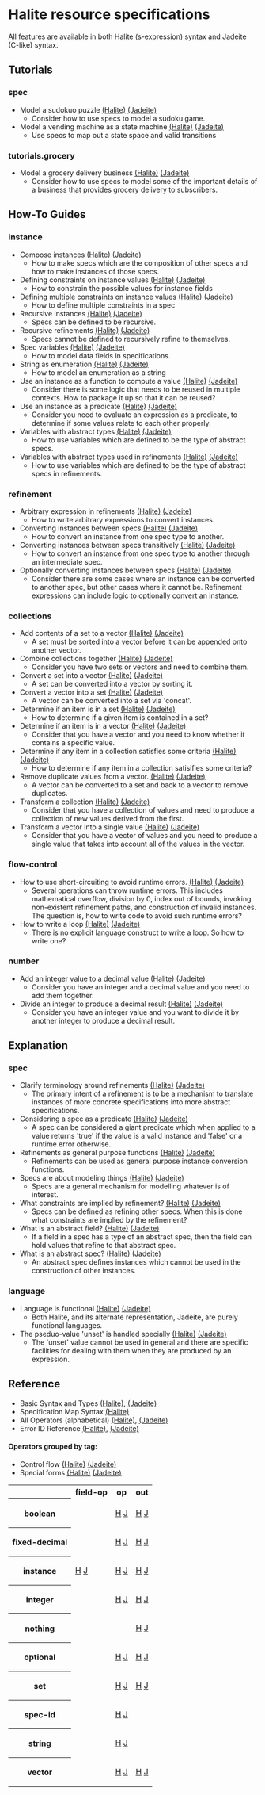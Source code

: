 <!---
  This markdown file was generated. Do not edit.
  -->

# Halite resource specifications

All features are available in both Halite (s-expression) syntax and Jadeite (C-like) syntax.

## Tutorials

### spec

* Model a sudokuo puzzle [(Halite)](halite/tutorial/halite_sudoku.md) [(Jadeite)](jadeite/tutorial/halite_sudoku-j.md)
  * Consider how to use specs to model a sudoku game.
* Model a vending machine as a state machine [(Halite)](halite/tutorial/halite_Vending.md) [(Jadeite)](jadeite/tutorial/halite_Vending-j.md)
  * Use specs to map out a state space and valid transitions

### tutorials.grocery

* Model a grocery delivery business [(Halite)](halite/tutorial/halite_grocery.md) [(Jadeite)](jadeite/tutorial/halite_grocery-j.md)
  * Consider how to use specs to model some of the important details of a business that provides grocery delivery to subscribers.

## How-To Guides

### instance

* Compose instances [(Halite)](halite/how-to/halite_compose-instances.md) [(Jadeite)](jadeite/how-to/halite_compose-instances-j.md)
  * How to make specs which are the composition of other specs and how to make instances of those specs.
* Defining constraints on instance values [(Halite)](halite/how-to/halite_constrain-instances.md) [(Jadeite)](jadeite/how-to/halite_constrain-instances-j.md)
  * How to constrain the possible values for instance fields
* Defining multiple constraints on instance values [(Halite)](halite/how-to/halite_multi-constrain-instances.md) [(Jadeite)](jadeite/how-to/halite_multi-constrain-instances-j.md)
  * How to define multiple constraints in a spec
* Recursive instances [(Halite)](halite/how-to/halite_recurse.md) [(Jadeite)](jadeite/how-to/halite_recurse-j.md)
  * Specs can be defined to be recursive.
* Recursive refinements [(Halite)](halite/how-to/halite_recursive-refinement.md) [(Jadeite)](jadeite/how-to/halite_recursive-refinement-j.md)
  * Specs cannot be defined to recursively refine to themselves.
* Spec variables [(Halite)](halite/how-to/halite_spec-variables.md) [(Jadeite)](jadeite/how-to/halite_spec-variables-j.md)
  * How to model data fields in specifications.
* String as enumeration [(Halite)](halite/how-to/halite_string-enum.md) [(Jadeite)](jadeite/how-to/halite_string-enum-j.md)
  * How to model an enumeration as a string
* Use an instance as a function to compute a value [(Halite)](halite/how-to/halite_functions.md) [(Jadeite)](jadeite/how-to/halite_functions-j.md)
  * Consider there is some logic that needs to be reused in multiple contexts. How to package it up so that it can be reused?
* Use an instance as a predicate [(Halite)](halite/how-to/halite_predicate.md) [(Jadeite)](jadeite/how-to/halite_predicate-j.md)
  * Consider you need to evaluate an expression as a predicate, to determine if some values relate to each other properly.
* Variables with abstract types [(Halite)](halite/how-to/halite_abstract-variables.md) [(Jadeite)](jadeite/how-to/halite_abstract-variables-j.md)
  * How to use variables which are defined to be the type of abstract specs.
* Variables with abstract types used in refinements [(Halite)](halite/how-to/halite_abstract-variables-refinements.md) [(Jadeite)](jadeite/how-to/halite_abstract-variables-refinements-j.md)
  * How to use variables which are defined to be the type of abstract specs in refinements.

### refinement

* Arbitrary expression in refinements [(Halite)](halite/how-to/halite_arbitrary-expression-refinements.md) [(Jadeite)](jadeite/how-to/halite_arbitrary-expression-refinements-j.md)
  * How to write arbitrary expressions to convert instances.
* Converting instances between specs [(Halite)](halite/how-to/halite_convert-instances.md) [(Jadeite)](jadeite/how-to/halite_convert-instances-j.md)
  * How to convert an instance from one spec type to another.
* Converting instances between specs transitively [(Halite)](halite/how-to/halite_convert-instances-transitively.md) [(Jadeite)](jadeite/how-to/halite_convert-instances-transitively-j.md)
  * How to convert an instance from one spec type to another through an intermediate spec.
* Optionally converting instances between specs [(Halite)](halite/how-to/halite_optionally-convert-instances.md) [(Jadeite)](jadeite/how-to/halite_optionally-convert-instances-j.md)
  * Consider there are some cases where an instance can be converted to another spec, but other cases where it cannot be. Refinement expressions can include logic to optionally convert an instance.

### collections

* Add contents of a set to a vector [(Halite)](halite/how-to/halite_combine-set-to-vector.md) [(Jadeite)](jadeite/how-to/halite_combine-set-to-vector-j.md)
  * A set must be sorted into a vector before it can be appended onto another vector.
* Combine collections together [(Halite)](halite/how-to/halite_combine.md) [(Jadeite)](jadeite/how-to/halite_combine-j.md)
  * Consider you have two sets or vectors and need to combine them.
* Convert a set into a vector [(Halite)](halite/how-to/halite_convert-set-to-vector.md) [(Jadeite)](jadeite/how-to/halite_convert-set-to-vector-j.md)
  * A set can be converted into a vector by sorting it.
* Convert a vector into a set [(Halite)](halite/how-to/halite_convert-vector-to-set.md) [(Jadeite)](jadeite/how-to/halite_convert-vector-to-set-j.md)
  * A vector can be converted into a set via 'concat'.
* Determine if an item is in a set [(Halite)](halite/how-to/halite_set-containment.md) [(Jadeite)](jadeite/how-to/halite_set-containment-j.md)
  * How to determine if a given item is contained in a set?
* Determine if an item is in a vector [(Halite)](halite/how-to/halite_vector-containment.md) [(Jadeite)](jadeite/how-to/halite_vector-containment-j.md)
  * Consider that you have a vector and you need to know whether it contains a specific value.
* Determine if any item in a collection satisfies some criteria [(Halite)](halite/how-to/halite_any.md) [(Jadeite)](jadeite/how-to/halite_any-j.md)
  * How to determine if any item in a collection satisifies some criteria?
* Remove duplicate values from a vector. [(Halite)](halite/how-to/halite_remove-duplicates-from-vector.md) [(Jadeite)](jadeite/how-to/halite_remove-duplicates-from-vector-j.md)
  * A vector can be converted to a set and back to a vector to remove duplicates.
* Transform a collection [(Halite)](halite/how-to/halite_transform.md) [(Jadeite)](jadeite/how-to/halite_transform-j.md)
  * Consider that you have a collection of values and need to produce a collection of new values derived from the first.
* Transform a vector into a single value [(Halite)](halite/how-to/halite_reduce.md) [(Jadeite)](jadeite/how-to/halite_reduce-j.md)
  * Consider that you have a vector of values and you need to produce a single value that takes into account all of the values in the vector.

### flow-control

* How to use short-circuiting to avoid runtime errors. [(Halite)](halite/how-to/halite_short-circuiting.md) [(Jadeite)](jadeite/how-to/halite_short-circuiting-j.md)
  * Several operations can throw runtime errors. This includes mathematical overflow, division by 0, index out of bounds, invoking non-existent refinement paths, and construction of invalid instances. The question is, how to write code to avoid such runtime errors?
* How to write a loop [(Halite)](halite/how-to/halite_loop.md) [(Jadeite)](jadeite/how-to/halite_loop-j.md)
  * There is no explicit language construct to write a loop. So how to write one?

### number

* Add an integer value to a decimal value [(Halite)](halite/how-to/halite_add-integer-to-decimal.md) [(Jadeite)](jadeite/how-to/halite_add-integer-to-decimal-j.md)
  * Consider you have an integer and a decimal value and you need to add them together.
* Divide an integer to produce a decimal result [(Halite)](halite/how-to/halite_perform-non-integer-division.md) [(Jadeite)](jadeite/how-to/halite_perform-non-integer-division-j.md)
  * Consider you have an integer value and you want to divide it by another integer to produce a decimal result.

## Explanation

### spec

* Clarify terminology around refinements [(Halite)](halite/explanation/halite_refinement-terminology.md) [(Jadeite)](jadeite/explanation/halite_refinement-terminology-j.md)
  * The primary intent of a refinement is to be a mechanism to translate instances of more concrete specifications into more abstract specifications.
* Considering a spec as a predicate [(Halite)](halite/explanation/halite_specs-as-predicates.md) [(Jadeite)](jadeite/explanation/halite_specs-as-predicates-j.md)
  * A spec can be considered a giant predicate which when applied to a value returns 'true' if the value is a valid instance and 'false' or a runtime error otherwise.
* Refinements as general purpose functions [(Halite)](halite/explanation/halite_refinements-as-functions.md) [(Jadeite)](jadeite/explanation/halite_refinements-as-functions-j.md)
  * Refinements can be used as general purpose instance conversion functions.
* Specs are about modeling things [(Halite)](halite/explanation/halite_big-picture.md) [(Jadeite)](jadeite/explanation/halite_big-picture-j.md)
  * Specs are a general mechanism for modelling whatever is of interest.
* What constraints are implied by refinement? [(Halite)](halite/explanation/halite_refinement-implications.md) [(Jadeite)](jadeite/explanation/halite_refinement-implications-j.md)
  * Specs can be defined as refining other specs. When this is done what constraints are implied by the refinement?
* What is an abstract field? [(Halite)](halite/explanation/halite_abstract-field.md) [(Jadeite)](jadeite/explanation/halite_abstract-field-j.md)
  * If a field in a spec has a type of an abstract spec, then the field can hold values that refine to that abstract spec.
* What is an abstract spec? [(Halite)](halite/explanation/halite_abstract-spec.md) [(Jadeite)](jadeite/explanation/halite_abstract-spec-j.md)
  * An abstract spec defines instances which cannot be used in the construction of other instances.

### language

* Language is functional [(Halite)](halite/explanation/halite_functional.md) [(Jadeite)](jadeite/explanation/halite_functional-j.md)
  * Both Halite, and its alternate representation, Jadeite, are purely functional languages.
* The pseduo-value 'unset' is handled specially [(Halite)](halite/explanation/halite_unset.md) [(Jadeite)](jadeite/explanation/halite_unset-j.md)
  * The 'unset' value cannot be used in general and there are specific facilities for dealing with them when they are produced by an expression.

## Reference
* Basic Syntax and Types [(Halite)](halite/halite_basic-syntax-reference.md), [(Jadeite)](jadeite/halite_basic-syntax-reference-j.md)
* Specification Map Syntax [(Halite)](halite_spec-syntax-reference.md)
* All Operators (alphabetical) [(Halite)](halite/halite_full-reference.md), [(Jadeite)](jadeite/halite_full-reference-j.md)
* Error ID Reference [(Halite)](halite/halite_err-id-reference.md), [(Jadeite)](jadeite/halite_err-id-reference-j.md)

#### Operators grouped by tag:

* Control flow [(Halite)](halite/halite_control-flow-reference.md) [(Jadeite)](jadeite/halite_control-flow-reference-j.md)
* Special forms [(Halite)](halite/halite_special-form-reference.md) [(Jadeite)](jadeite/halite_special-form-reference-j.md)
<table><tr><th></th><th>field-op</th>
<th>op</th>
<th>out</th>
</tr><tr><th>boolean</th><td>

</td><td>

 <a href="halite/halite_boolean-op-reference.md">H</a> <a href="jadeite/halite_boolean-op-reference-j.md">J</a>
</td><td>

 <a href="halite/halite_boolean-out-reference.md">H</a> <a href="jadeite/halite_boolean-out-reference-j.md">J</a>
</td></tr><tr><th>fixed-decimal</th><td>

</td><td>

 <a href="halite/halite_fixed-decimal-op-reference.md">H</a> <a href="jadeite/halite_fixed-decimal-op-reference-j.md">J</a>
</td><td>

 <a href="halite/halite_fixed-decimal-out-reference.md">H</a> <a href="jadeite/halite_fixed-decimal-out-reference-j.md">J</a>
</td></tr><tr><th>instance</th><td>

 <a href="halite/halite_instance-field-op-reference.md">H</a> <a href="jadeite/halite_instance-field-op-reference-j.md">J</a>
</td><td>

 <a href="halite/halite_instance-op-reference.md">H</a> <a href="jadeite/halite_instance-op-reference-j.md">J</a>
</td><td>

 <a href="halite/halite_instance-out-reference.md">H</a> <a href="jadeite/halite_instance-out-reference-j.md">J</a>
</td></tr><tr><th>integer</th><td>

</td><td>

 <a href="halite/halite_integer-op-reference.md">H</a> <a href="jadeite/halite_integer-op-reference-j.md">J</a>
</td><td>

 <a href="halite/halite_integer-out-reference.md">H</a> <a href="jadeite/halite_integer-out-reference-j.md">J</a>
</td></tr><tr><th>nothing</th><td>

</td><td>

</td><td>

 <a href="halite/halite_nothing-out-reference.md">H</a> <a href="jadeite/halite_nothing-out-reference-j.md">J</a>
</td></tr><tr><th>optional</th><td>

</td><td>

 <a href="halite/halite_optional-op-reference.md">H</a> <a href="jadeite/halite_optional-op-reference-j.md">J</a>
</td><td>

 <a href="halite/halite_optional-out-reference.md">H</a> <a href="jadeite/halite_optional-out-reference-j.md">J</a>
</td></tr><tr><th>set</th><td>

</td><td>

 <a href="halite/halite_set-op-reference.md">H</a> <a href="jadeite/halite_set-op-reference-j.md">J</a>
</td><td>

 <a href="halite/halite_set-out-reference.md">H</a> <a href="jadeite/halite_set-out-reference-j.md">J</a>
</td></tr><tr><th>spec-id</th><td>

</td><td>

 <a href="halite/halite_spec-id-op-reference.md">H</a> <a href="jadeite/halite_spec-id-op-reference-j.md">J</a>
</td><td>

</td></tr><tr><th>string</th><td>

</td><td>

 <a href="halite/halite_string-op-reference.md">H</a> <a href="jadeite/halite_string-op-reference-j.md">J</a>
</td><td>

</td></tr><tr><th>vector</th><td>

</td><td>

 <a href="halite/halite_vector-op-reference.md">H</a> <a href="jadeite/halite_vector-op-reference-j.md">J</a>
</td><td>

 <a href="halite/halite_vector-out-reference.md">H</a> <a href="jadeite/halite_vector-out-reference-j.md">J</a>
</td></tr></table>

